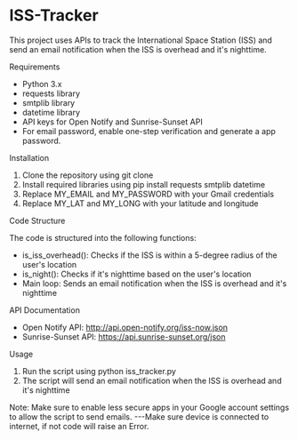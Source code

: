 # ISS-Tracker

This project uses APIs to track the International Space Station (ISS) and send an email notification when the ISS is overhead and it's nighttime.

Requirements

- Python 3.x
- requests library
- smtplib library
- datetime library
- API keys for Open Notify and Sunrise-Sunset API
- For email password, enable one-step verification and generate a app password.

Installation

1. Clone the repository using git clone
2. Install required libraries using pip install requests smtplib datetime
3. Replace MY_EMAIL and MY_PASSWORD with your Gmail credentials
4. Replace MY_LAT and MY_LONG with your latitude and longitude

Code Structure

The code is structured into the following functions:

- is_iss_overhead(): Checks if the ISS is within a 5-degree radius of the user's location
- is_night(): Checks if it's nighttime based on the user's location
- Main loop: Sends an email notification when the ISS is overhead and it's nighttime

API Documentation

- Open Notify API: http://api.open-notify.org/iss-now.json
- Sunrise-Sunset API: https://api.sunrise-sunset.org/json

Usage

1. Run the script using python iss_tracker.py
2. The script will send an email notification when the ISS is overhead and it's nighttime

Note: Make sure to enable less secure apps in your Google account settings to allow the script to send emails.
---Make sure device is connected to internet, if not code will raise an Error.

